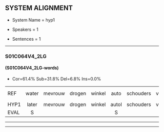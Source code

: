 
## SYSTEM ALIGNMENT

- System Name = hyp1

- Speakers = 1

- Sentences = 1

---

### S01C064V4_2LG

#### (S01C064V4_2LG-words)

- Cor=61.4%	Sub=31.8%	Del=6.8%	Ins=0.0%

|  |  |  |  |  |  |  |  |  |  |  |  |  |  |  |  |  |  |  |  |  |  |  |  |  |  |  |  |  |  |  |  |  |  |  |  |  |  |  |  |  |  |  |  |  |
|:--- |:---:|:---:|:---:|:---:|:---:|:---:|:---:|:---:|:---:|:---:|:---:|:---:|:---:|:---:|:---:|:---:|:---:|:---:|:---:|:---:|:---:|:---:|:---:|:---:|:---:|:---:|:---:|:---:|:---:|:---:|:---:|:---:|:---:|:---:|:---:|:---:|:---:|:---:|:---:|:---:|:---:|:---:|:---:|:---:|
| REF | water | mevrouw | drogen | winkel | auto | schouders | verhaal | koning | moeilijk | speelplaats | drinken | hoofdpijn | regen | vliegtuig*(vliegtuigen) | stoppen | opnieuw | gooien*(groeien) | sneeuwen | moeder | liedje | potlood | fietsbel | vinger | dichtbij*(dichterbij) | meisje | chauffeur | muziek | waarom | * | scheuren*(schuren) | lawaai | zwemmen | vuurwerk | appel | * | cola | kussen | eerste | circus | circus | kleuren | voetbal | * | vlinder |
| HYP1 | later | mevrouw | drogen | winkel | autol | schouders | verhaal | koning | moeilijk | speelplaats | drinken | hofpijn | regen | vliegtuigen | stoppen | opnieuw | groeien | sneeuwen | moeder | liedje | potloot | vitswel | vinger | dichterbij | meisje | chauffeur | muziek | waarom | s | shuren | lawaai | zwemmen | vuurwerk | oppel | x | kola | kussen | eerste |  | circus | kleuren |  |  | voetbalvlinder |
| EVAL | S |  |  |  | S |  |  |  |  |  |  | S |  | S |  |  | S |  |  |  | S | S |  | S |  |  |  |  | S | S |  |  |  | S | S | S |  |  | D |  |  | D | D | S |
---

---

